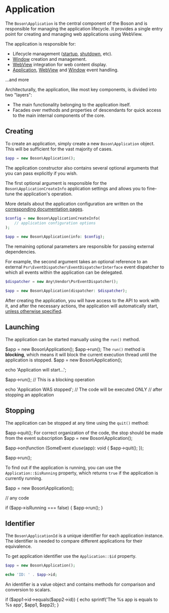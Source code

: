# Application

<show-structure for="chapter" depth="2"/>

The `Boson\Application` is the central
component of the Boson and is responsible for managing the application
lifecycle. It provides a single entry point for creating and managing web
applications using WebView.

The application is responsible for:

- Lifecycle management ([startup](application.md#creating),
  [shutdown](application.md#stopping), etc).
- [Window](window.md) creation and management.
- [WebView](webview.md) integration for web content display.
- [Application](application-events.md), [WebView](webview-events.md) and
  [Window](webview-events.md) event handling.

...and more

Architecturally, the application, like most key components, is divided into
two "layers":
- The main functionality belonging to the application itself.
- Facades over methods and properties of descendants for quick access to the
  main internal components of the core.

## Creating

To create an application, simply create a new `Boson\Application` object.
This will be sufficient for the vast majority of cases.

```php
$app = new Boson\Application();
```

The application constructor also contains several optional arguments that you
can pass explicitly if you wish.

The first optional argument is responsible for the `Boson\ApplicationCreateInfo`
application settings and allows you to fine-tune the application's operation.

<tip>
More details about the application configuration are written on the 
<a href="application-configuration.md">corresponding documentation pages</a>.
</tip>

```php
$config = new Boson\ApplicationCreateInfo(
    // application configuration options
);

$app = new Boson\Application(info: $config);
```

The remaining optional parameters are responsible for passing external
dependencies.

For example, the second argument takes an optional reference to an external
`Psr\EventDispatcher\EventDispatcherInterface` event dispatcher
to which all events within the application can be delegated.

```php
$dispatcher = new Any\Vendor\PsrEventDispatcher();

$app = new Boson\Application(dispatcher: $dispatcher);
```

After creating the application, you will have access to the API to work with
it, and after the necessary actions, the application will automatically start,
<a href="application-configuration.md#autorun">unless otherwise specified</a>.

## Launching
<secondary-label ref="blocking"/>

The application can be started manually using the <code>run()</code> method.

<code-block lang="PHP">
$app = new Boson\Application();
$app->run();
</code-block>

<warning>
The <code>run()</code> method is <b>blocking</b>, which means it will block 
the current execution thread until the application is stopped.

<code-block lang="PHP">
$app = new Boson\Application();

echo 'Application will start...';

$app->run(); // This is a blocking operation

echo 'Application WAS stopped'; // The code will be executed ONLY
// after stopping an application
</code-block>
</warning>


## Stopping

The application can be stopped at any time using the `quit()` method:

<code-block lang="PHP">
$app->quit();
</code-block>

<tip>
For correct organization of the code, the stop should be made from the 
event subscription
<code-block lang="PHP">
$app = new Boson\Application();

$app->on(function (SomeEvent $e) use ($app): void {
$app->quit();
});

$app->run();
</code-block>
</tip>

To find out if the application is running, you can use the
`Application::$isRunning` property, which returns `true` if the application
is currently running.

<code-block lang="PHP">
$app = new Boson\Application();

// any code

if ($app->isRunning === false) {
$app->run();
}
</code-block>


## Identifier
<secondary-label ref="read-only"/>

The `Boson\ApplicationId` is a unique identifier for each application
instance. The identifier is needed to compare different applications
for their equivalence.

To get application identifier use the `Application::$id` property.

```php
$app = new Boson\Application();

echo 'ID: ' . $app->id;
```

An identifier is a value object and contains methods
for comparison and conversion to scalars.

<code-block lang="PHP">
if ($app1->id->equals($app2->id)) {
    echo sprintf('The %s app is equals to %s app', $app1, $app2);
}
</code-block>
